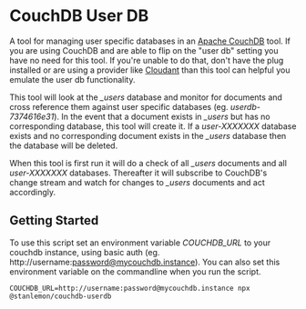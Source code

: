 # CouchDB User DB

A tool for managing user specific databases in an [Apache CouchDB](http://couchdb.apache.org) tool. If you are using CouchDB and are able to flip on the "user db" setting you have no need for this tool. If you're unable to do that, don't have the plug installed or are using a provider like [Cloudant](https://www.ibm.com/cloud/cloudant) than this tool can helpful you emulate the user db functionality.

This tool will look at the *_users* database and monitor for documents and cross reference them against user specific databases (eg. *userdb-7374616e31*). In the event that a document exists in *_users* but has no corresponding database, this tool will create it.  If a *user-XXXXXXX* database exists and no corresponding document exists in the *_users* database then the database will be deleted.

When this tool is first run it will do a check of all *_users* documents and all *user-XXXXXXX* databases.  Thereafter it will subscribe to CouchDB's change stream and watch for changes to *_users* documents and act accordingly.

## Getting Started

To use this script set an environment variable *COUCHDB_URL* to your couchdb instance, using basic auth (eg. http://username:password@mycouchdb.instance).  You can also set this environment variable on the commandline when you run the script.

```shell
COUCHDB_URL=http://username:password@mycouchdb.instance npx @stanlemon/couchdb-userdb 
```
